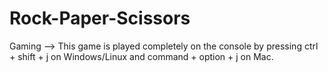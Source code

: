 # Rock-Paper-Scissors
Gaming
--> This game is played completely on the console by pressing ctrl + shift + j on Windows/Linux and command + option + j on Mac.